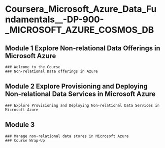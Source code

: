 # Coursera_Microsoft_Azure_Data_Fundamentals__-DP-900-_MICROSOFT_AZURE_COSMOS_DB

  ## Module 1 Explore Non-relational Data Offerings in Microsoft Azure
    ### Welcome to the Course
    ### Non-relational Data offerings in Azure
  
  ## Module 2 Explore Provisioning and Deploying Non-relational Data Services in Microsoft Azure
    ### Explore Provisioning and Deploying Non-relational Data Services in Microsoft Azure
  
  ## Module 3
    ### Manage non-relational data stores in Microsoft Azure
    ### Course Wrap-Up
